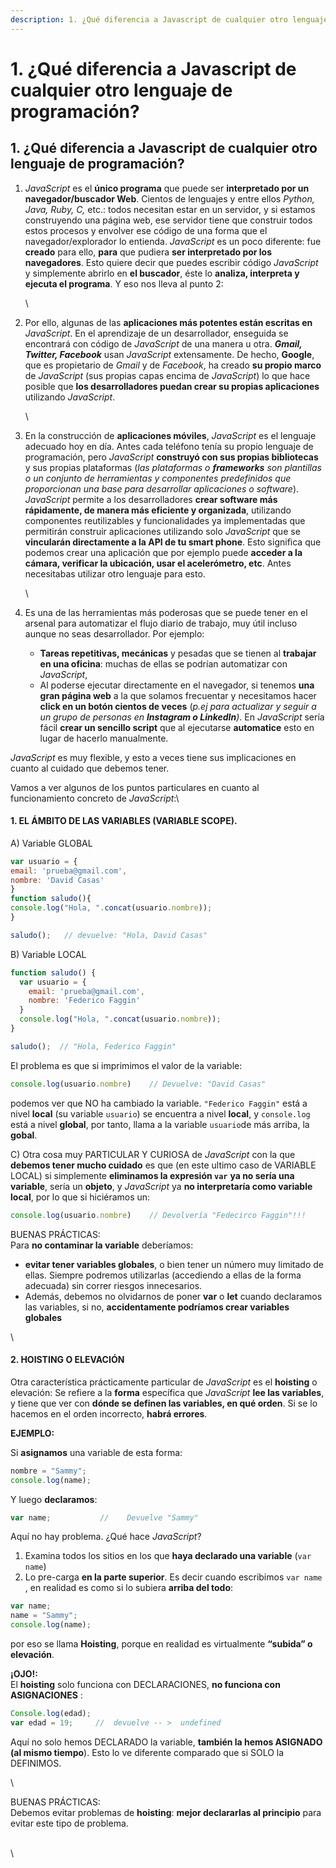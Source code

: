 ```yaml
---
description: 1. ¿Qué diferencia a Javascript de cualquier otro lenguaje de programación?
---
```


# 1. ¿Qué diferencia a Javascript de cualquier otro lenguaje de programación?

## 1. ¿Qué diferencia a Javascript de cualquier otro lenguaje de programación?

1.  _JavaScript_ es el **único programa** que puede ser **interpretado por un navegador/buscador Web**. Cientos de lenguajes y entre ellos _Python, Java, Ruby, C,_ etc.: todos necesitan estar en un servidor, y si estamos construyendo una página web, ese servidor tiene que construir todos estos procesos y envolver ese código de una forma que el navegador/explorador lo entienda.    _JavaScript_ es un poco diferente: fue **creado** para ello, **para** que pudiera **ser interpretado por los navegadores**. Esto quiere decir que puedes escribir código _JavaScript_ y simplemente abrirlo en **el buscador**, éste lo **analiza, interpreta y ejecuta el programa**. Y eso nos lleva al punto 2:

    \

2.  Por ello, algunas de las **aplicaciones más potentes están escritas en** _JavaScript_. En el aprendizaje de un desarrollador, enseguida se encontrará con código de _JavaScript_ de una manera u otra. _**Gmail, Twitter, Facebook**_ usan _JavaScript_ extensamente. De hecho, **Google**, que es propietario de _Gmail_ y de _Facebook_, ha creado **su propio marco** de _JavaScript_ (sus propias capas encima de _JavaScript_) lo que hace posible que **los desarrolladores puedan crear su propias aplicaciones** utilizando _JavaScript_.

    \

3.  En la construcción de **aplicaciones móviles**, _JavaScript_ es el lenguaje adecuado hoy en día. Antes cada teléfono tenía su propio lenguaje de programación, pero _JavaScript_ **construyó con sus propias bibliotecas** y sus propias plataformas (_las plataformas o **frameworks** son plantillas o un conjunto de herramientas y componentes predefinidos que proporcionan una base para desarrollar aplicaciones o software_).    _JavaScript_ permite a los desarrolladores **crear software más rápidamente, de manera más eficiente y organizada**, utilizando componentes reutilizables y funcionalidades ya implementadas que permitirán construir aplicaciones utilizando solo _JavaScript_ que se **vincularán directamente a la API de tu smart phone**. Esto significa que podemos crear una aplicación que por ejemplo puede **acceder a la cámara, verificar la ubicación, usar el acelerómetro, etc**. Antes necesitabas utilizar otro lenguaje para esto.

    \

4. Es una de las herramientas más poderosas que se puede tener en el arsenal para automatizar el flujo diario de trabajo, muy útil incluso aunque no seas desarrollador. Por ejemplo:
   * **Tareas repetitivas, mecánicas** y pesadas que se tienen al **trabajar en una oficina**: muchas de ellas se podrían automatizar con _JavaScript_,
   * Al poderse ejecutar directamente en el navegador, si tenemos **una gran página web** a la que solamos frecuentar y necesitamos hacer **click en un botón cientos de veces** (_p.ej para actualizar y seguir a un grupo de personas en **Instagram o LinkedIn**)_. En _JavaScript_ sería fácil **crear un sencillo script** que al ejecutarse **automatice** esto en lugar de hacerlo manualmente.

_JavaScript_ es muy flexible, y esto a veces tiene sus implicaciones en cuanto al cuidado que debemos tener.

Vamos a ver algunos de los puntos particulares en cuanto al funcionamiento concreto de _JavaScript_:\


#### 1. EL ÁMBITO DE LAS VARIABLES (VARIABLE SCOPE). 

A) Variable GLOBAL

```javascript
var usuario = {
email: 'prueba@gmail.com',
nombre: 'David Casas'
}
function saludo(){
console.log("Hola, ".concat(usuario.nombre));
}

saludo();   // devuelve: "Hola, David Casas"
```

B) Variable LOCAL

```javascript
function saludo() {
  var usuario = {
    email: 'prueba@gmail.com',
    nombre: 'Federico Faggin'
  }
  console.log("Hola, ".concat(usuario.nombre));
}

saludo();  // "Hola, Federico Faggin"
```

El problema es que si imprimimos el valor de la variable:

```javascript
console.log(usuario.nombre)    // Devuelve: "David Casas"

```

podemos ver que NO ha cambiado la variable. `"Federico Faggin"` está a nivel **local** (su variable `usuario`) se encuentra a nivel **local**, y `console.log` está a nivel **global**, por tanto, llama a la variable `usuario`de más arriba, la **gobal**.

C) Otra cosa muy PARTICULAR Y CURIOSA de _JavaScript_ con la que **debemos tener mucho cuidado** es que (en este ultimo caso de VARIABLE LOCAL) si simplemente **eliminamos la expresión `var`** **ya no sería una variable**, sería un **objeto**, y _JavaScript_ ya **no interpretaría como variable local**, por lo que si hiciéramos un:

```javascript
console.log(usuario.nombre)    // Devolvería "Fedecirco Faggin"!!!

```

BUENAS PRÁCTICAS:\
Para **no contaminar la variable** deberíamos:

* **evitar tener variables globales**, o bien tener un número muy limitado de ellas. Siempre podremos utilizarlas (accediendo a ellas de la forma adecuada) sin correr riesgos innecesarios.
* Además, debemos no olvidarnos de poner **var** o **let** cuando declaramos las variables, si no, **accidentamente podríamos crear variables globales**

\


#### 2. HOISTING O ELEVACIÓN

Otra característica prácticamente particular de _JavaScript_ es el **hoisting** o elevación: Se refiere a la **forma** específica que _JavaScript_ **lee las variables**, y tiene que ver con **dónde se definen las variables, en qué orden**. Si se lo hacemos en el orden incorrecto, **habrá errores**.

**EJEMPLO:**

Si **asignamos** una variable de esta forma:

```javascript
nombre = "Sammy";
console.log(name);
```

Y luego **declaramos**:

```javascript
var name;    		//    Devuelve "Sammy"
```

Aquí no hay problema. ¿Qué hace _JavaScript_?

1. Examina todos los sitios en los que **haya declarado una variable** (`var name`)
2. Lo pre-carga **en la parte superior**. Es decir cuando escribimos `var name` , en realidad es como si lo subiera **arriba del todo**:

```javascript
var name;
name = "Sammy";
console.log(name);
```

por eso se llama **Hoisting**, porque en realidad es virtualmente **“subida” o elevación**.

**¡OJO!:**\
El **hoisting** solo funciona con DECLARACIONES, **no funciona con ASIGNACIONES** :

```javascript
Console.log(edad);
var edad = 19;     //  devuelve -- >  undefined
```

Aquí no solo hemos DECLARADO la variable, **también la hemos ASIGNADO (al mismo tiempo**). Esto lo ve diferente comparado que si SOLO la DEFINIMOS.

\


BUENAS PRÁCTICAS:\
Debemos evitar problemas de **hoisting**: **mejor declararlas al principio** para evitar este tipo de problema.

\
\
